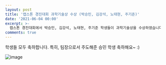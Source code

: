 ```yaml
---
layout: post
title: '캡스톤 경진대회 과학기술상 수상 (박승민, 김강석, 노태현, 주기준)'
date: '2021-06-04 00:00'
excerpt: >-
  캡스톤 경진대회에서 박승민, 김강석, 노태현, 주기준 학생들이 과학기술상을 수상하였습니다. 
comments: true
---
```

학생들 모두 축하합니다. 
특히, 팀장으로서 주도해준 승민 학생 축하해요~ :)

![image](https://user-images.githubusercontent.com/80964488/175456893-cf285c24-b581-4a9e-9b43-f2d5b14ecf0f.jpg)

